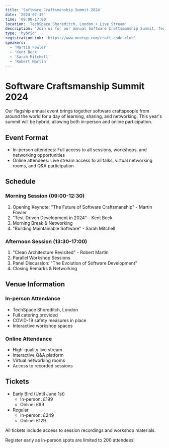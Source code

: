 ```yaml
---
title: 'Software Craftsmanship Summit 2024'
date: '2024-07-15'
time: '09:00-17:00'
location: 'TechSpace Shoreditch, London + Live Stream'
description: 'Join us for our annual Software Craftsmanship Summit, featuring talks and workshops from industry experts. Available both in-person and online.'
type: 'hybrid'
registrationLink: 'https://www.meetup.com/craft-code-club'
speakers:
  - 'Martin Fowler'
  - 'Kent Beck'
  - 'Sarah Mitchell'
  - 'Robert Martin'
---
```


# Software Craftsmanship Summit 2024

Our flagship annual event brings together software craftspeople from around the world for a day of learning, sharing, and networking. This year's summit will be hybrid, allowing both in-person and online participation.

## Event Format

- In-person attendees: Full access to all sessions, workshops, and networking opportunities
- Online attendees: Live stream access to all talks, virtual networking rooms, and Q&A participation

## Schedule

### Morning Session (09:00-12:30)

1. Opening Keynote: "The Future of Software Craftsmanship" - Martin Fowler
2. "Test-Driven Development in 2024" - Kent Beck
3. Morning Break & Networking
4. "Building Maintainable Software" - Sarah Mitchell

### Afternoon Session (13:30-17:00)

1. "Clean Architecture Revisited" - Robert Martin
2. Parallel Workshop Sessions
3. Panel Discussion: "The Evolution of Software Development"
4. Closing Remarks & Networking

## Venue Information

### In-person Attendance
- TechSpace Shoreditch, London
- Full catering provided
- COVID-19 safety measures in place
- Interactive workshop spaces

### Online Attendance
- High-quality live stream
- Interactive Q&A platform
- Virtual networking rooms
- Access to recorded sessions

## Tickets

- Early Bird (Until June 1st)
  - In-person: £199
  - Online: £99
- Regular
  - In-person: £249
  - Online: £129

All tickets include access to session recordings and workshop materials.

Register early as in-person spots are limited to 200 attendees! 